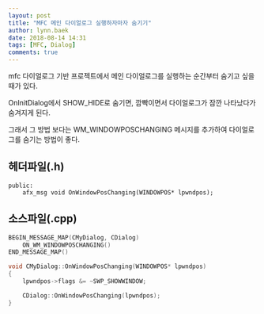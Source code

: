 ```yaml
---
layout: post
title: "MFC 메인 다이얼로그 실행하자마자 숨기기"
author: lynn.baek
date: 2018-08-14 14:31
tags: [MFC, Dialog]
comments: true
---
```




mfc 다이얼로그 기반 프로젝트에서 메인 다이얼로그를 실행하는 순간부터 숨기고 싶을 때가 있다.

OnInitDialog에서 SHOW_HIDE로 숨기면, 깜빡이면서 다이얼로그가 잠깐 나타났다가 숨겨지게 된다.

그래서 그 방법 보다는 WM_WINDOWPOSCHANGING 메시지를 추가하여 다이얼로그를 숨기는 방법이 좋다.



## 헤더파일(.h)

```
public:
	afx_msg void OnWindowPosChanging(WINDOWPOS* lpwndpos);
```



## 소스파일(.cpp)

```c++
BEGIN_MESSAGE_MAP(CMyDialog, CDialog)
	ON_WM_WINDOWPOSCHANGING()
END_MESSAGE_MAP()
```

```c++
void CMyDialog::OnWindowPosChanging(WINDOWPOS* lpwndpos)
{
	lpwndpos->flags &= ~SWP_SHOWWINDOW;

	CDialog::OnWindowPosChanging(lpwndpos);
}
```
